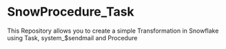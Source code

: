 # SnowProcedure_Task
This Repository allows you to create a simple Transformation in Snowflake using Task, system_$sendmail and Procedure
